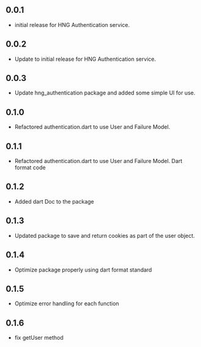 ## 0.0.1

* initial release for HNG Authentication service.

## 0.0.2

* Update to initial release for HNG Authentication service.

## 0.0.3
* Update hng_authentication package and added some simple UI for use. 

## 0.1.0
* Refactored authentication.dart to use User and Failure Model. 

## 0.1.1
* Refactored authentication.dart to use User and Failure Model. Dart format code

## 0.1.2
* Added dart Doc to the package

## 0.1.3
* Updated package to save and return cookies as part of the user object.

## 0.1.4
* Optimize package properly using dart format standard

## 0.1.5
* Optimize error handling for each function

## 0.1.6
*  fix getUser method